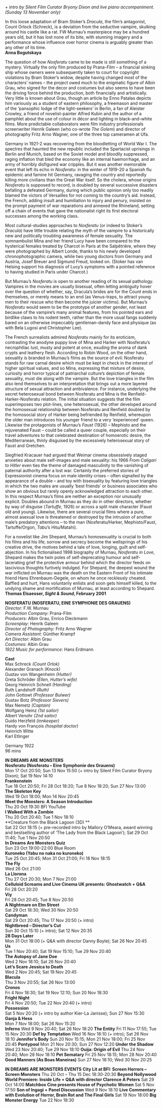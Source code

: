 

_+ intro by Silent Film Curator Bryony Dixon and live piano accompaniment. (Sunday 13 November only)_

In this loose adaptation of Bram Stoker’s _Dracula_, the film’s antagonist, Count Orlock (Schreck), is a deviation from the seductive vampire, skulking around his castle like a rat. FW Murnau’s masterpiece may be a hundred years old, but it has lost none of its bite, with stunning imagery and a performance whose influence over horror cinema is arguably greater than any other of its time.  
**Anna Bogutskaya**  

The question of how _Nosferatu_ came to be made is still something of a mystery. Virtually the only film produced by Prana-Film – a financial sinking ship whose owners were subsequently taken to court for copyright violations by Bram Stoker’s widow, despite having changed most of the characters’ names – the project owed much to the enigmatic figure of Albin Grau, who signed for the decor and costumes but also seems to have been the driving force behind the production, both financially and artistically. Very little is known about Grau, though an article by Enno Patalas depicts him variously as a student of eastern philosophy, a freemason and master of the ‘pansophic lodge of the light-seekers’ in Berlin, a fan of Aleister Crowley, a friend of novelist-painter Alfred Kubin and the author of a pamphlet about the use of colour in décor and lighting in black-and-white films. More predictable collaborators were film industry professionals screenwriter Henrik Galeen (who co-wrote _The Golem_) and director of photography Fritz Arno Wagner, one of the three top cameramen at Ufa.

Germany in 1921-2 was recovering from the bloodletting of World War I.  The spectres that haunted the new republic included the Spartacist uprisings in Berlin and Munich, based on the Soviet model and bloodily suppressed, raging inflation that bled the economy like an internal haemorrhage, and an army of horribly disfigured war cripples. But it was another memorable event that left its echo in _Nosferatu_: in the winter of 1919-20 a Spanish flu epidemic and famine hit Germany, ravaging the country and reportedly killing more civilians than the Great War itself. So the cholera, whose origins _Nosferatu_ is supposed to record, is doubled by several successive disasters befalling a defeated Germany, during which public opinion only too readily blamed the victors of Versailles for not coming to the country’s aid. Instead, the French, adding insult and humiliation to injury and penury, insisted on the prompt payment of war reparations and annexed the Rhineland, setting off a chain of events that gave the nationalist right its first electoral successes among the working class.

Most cultural-studies approaches to _Nosferatu_ (or indeed to Stoker’s _Dracula_) have little trouble relating the myth of the vampire to a historically new and politically troubling awareness of female sexuality. The somnambulist Mina and her friend Lucy have been compared to the hysterical females treated by Charcot in Paris at the Salpêtrière, where they were photographed by Albert Londe, thanks to his newly developed chronophotographic camera, while two young doctors from Germany and Austria, Josef Breuer and Sigmund Freud, looked on. (Stoker has van Helsing support his diagnosis of Lucy’s symptoms with a pointed reference to having studied in Paris under Charcot.)

But Murnau’s _Nosferatu_ is open to another reading of its sexual pathology. Vampires in the movies are usually bisexual, often letting ambiguity hover over the question of whether, say, Dracula’s brides are for the Count ends in themselves, or merely means to an end (as Venus-traps, to attract young men to their rescue who then become the juicier victims). But Murnau’s _Nosferatu_ would seem to be the prototype of another gender, not least because of the vampire’s many animal features, from his pointed ears and birdlike claws to his rodent teeth, rather than the more usual fangs suddenly bared on an otherwise impeccably gentleman-dandy face and physique (as with Bela Lugosi and Christopher Lee).

The French surrealists admired _Nosferatu_ mainly for its eroticism, contrasting the anodyne puppy love of Mina and Harker with Nosferatu’s necrophiliac lust, musty and potent at once, exuding the aroma of dank crypts and leathery flesh. According to Robin Wood, on the other hand, sexuality is branded in Murnau’s films as the source of evil: Nosferatu stands for raw carnal desire which must be kept in check in the interest of higher spiritual values, and so Mina, expressing that mixture of desire, curiosity and horror typical of patriarchal culture’s depiction of female sexuality, must die along with the vampire. But the love triangles in the film also lend themselves to an interpretation that brings out a more layered structure of sexual attraction and ambivalence. For instance, underlying the secret heterosexual bond between Nosferatu and Mina is the Renfield-Harker-Nosferatu relation. The initial situation suggests that the film superimposes two plot-lines, one heterosexual, the other developed around the homosexual relationship between Nosferatu and Renfield doubled by the homosocial story of Harker being befriended by Renfield, whereupon the older man introduces his younger friend to a very ‘experienced’ queen. Likewise the protagonists of Murnau’s _Faust_ (1926) – Mephisto and the rejuvenated Faust – could be called a queer couple, especially on their travel adventures to that celebrated destination of homoerotic desire, the Mediterranean, thinly disguised by the excessively heterosexual story of Faust and Gretchen.

Siegfried Kracauer had argued that Weimar cinema obsessively staged anxieties about male self-images and male sexuality: his 1966 _From Caligari to Hitler_ even ties the theme of damaged masculinity to the vanishing of paternal authority after a lost war. Certainly the preferred stories of Expressionist cinema focus on male identity crises – often signalled by the appearance of a double – and toy with bisexuality by featuring love triangles in which the two males are usually ‘best friends’ or business associates who show an obvious but rarely openly acknowledged attraction to each other. In this respect Murnau’s films are neither an exception nor unusually explicit. Doubles abound in Murnau as they do in other directors, whether by way of disguise (_Tartuffe_, 1926) or across a split male character (Faust old and young). Likewise, there are several crucial films where a pure, almost asexual love is threatened or destroyed by the intrusion of another male’s predatory attentions – to the man (Nosferatu/Harker, Mephisto/Faust, Tartuffe/Orgon, _Tabu_’s Hitu/Matahi).

For a novelist like Jim Shepard, Murnau’s homosexuality is crucial to both his films and his life; sorrow and secrecy become the wellsprings of his creative drive, the motives behind a tale of love, longing, guilt and self-abjection. In his fictionalised 1998 biography of Murnau, _Nosferatu in Love_, Shepard makes the twin poles of self-deprecating humour and self-lacerating grief the protective armour behind which the director feeds on lascivious thoughts furtively indulged. For Shepard, the deepest wound the war inflicted on Murnau was the death on the Eastern Front of his intimate friend Hans Ehrenbaum-Degele, on whom he once recklessly cheated. Baffled and hurt, Hans voluntarily enlists and soon gets himself killed, to the undying shame and mortification of Murnau, at least according to Shepard.  
**Thomas Elsaesser, _Sight & Sound_, February 2001**  

**NOSFERATU (NOSFERATU, EINE SYMPHONIE DES GRAUENS)**  
_Director:_ F.W. Murnau  
_Production Company:_ Prana-Film  
_Producers:_ Albin Grau, Enrico Dieckmann  
_Screenplay:_ Henrik Galeen  
_Director of Photography:_ Fritz Arno Wagner  
_Camera Assistant:_ Günther Krampf  
_Art Director:_ Albin Grau  
_Costumes:_ Albin Grau  
_1922 Music for performance:_ Hans Erdmann  

**Cast**  
Max Schreck _(Count Orlok)_  
Alexander Granach _(Knock)_  
Gustav von Wangenheim _(Hutter)_  
Greta Schröder _(Ellen, Hutter’s wife)_  
Georg Heinrich Schnell _(Harding)_  
Ruth Landshoff _(Ruth)_  
John Gottowt _(Professor Bulwer)_  
Gustav Botz _(Professor Sievers)_  
Max Nemetz _(Captain)_  
Wolfgang Heinz _(1st sailor)_  
Albert Venohr _(2nd sailor)_  
Guido Herzfeld _(innkeeper)_  
Hardy von François _(hospital doctor)_  
Heinrich Witte  
Karl Etlinger  

Germany 1922  
96 mins  

**IN DREAMS ARE MONSTERS**  
**Nosferatu (Nosferatu – Eine Symphonie des Grauens)**  
Mon 17 Oct 20:50; Sun 13 Nov 15:50 (+ intro by Silent Film Curator Bryony Dixon); Sat 19 Nov 14:10  
**Frankenstein**  
Tue 18 Oct 20:50; Fri 28 Oct 18:20; Tue 8 Nov 18:20; Sun 27 Nov 13:00  
**The Skeleton Key**  
Wed 19 Oct 18:00; Mon 14 Nov 20:45  
**Meet the Monsters: A Season Introduction**  
Thu 20 Oct 19:30 BFI YouTube  
**I Walked With a Zombie**  
Thu 20 Oct 20:40; Tue 1 Nov 18:10  
**Creature from the Black Lagoon (3D) **  
Sat 22 Oct 18:15 (+ pre-recorded intro by Mallory O’Meara, award winning and bestselling author of ‘The Lady from the Black Lagoon’); Sat 29 Oct 11:40; Tue 1 Nov 20:50  
**In Dreams Are Monsters Quiz**  
Sun 23 Oct 19:00-22:00 Blue Room  
**Kuroneko (Yabu no naka no kuroneko)**  
Tue 25 Oct 20:45; Mon 31 Oct 21:00; Fri 18 Nov 18:15  
**The Fly**  
Wed 26 Oct 21:00  
**La Llorona**  
Thu 27 Oct 20:30; Mon 7 Nov 21:00  
**Celluloid Screams and Live Cinema UK presents: Ghostwatch + Q&A**  
Fri 28 Oct 20:20  
**Viy**  
Fri 28 Oct 20:45; Tue 8 Nov 20:50  
**A Nightmare on Elm Street**  
Sat 29 Oct 18:30; Wed 30 Nov 20:50  
**Candyman**  
Sat 29 Oct 20:45; Thu 17 Nov 20:50 (+ intro)  
**Nightbreed – Director’s Cut**  
Sun 30 Oct 15:10 (+ intro); Sat 12 Nov 20:35  
**28 Days Later**  
Mon 31 Oct 18:00 (+ Q&A with director Danny Boyle); Sat 26 Nov 20:45  
**Us**  
Tue 1 Nov 20:40; Sat 19 Nov 15:10; Tue 29 Nov 20:40  
**The Autopsy of Jane Doe**  
Wed 2 Nov 18:10; Sat 26 Nov 20:40  
**Let’s Scare Jessica to Death**  
Wed 2 Nov 20:45; Sat 19 Nov 20:45  
**Blacula**  
Thu 3 Nov 20:55; Sat 26 Nov 13:00  
**Cronos**  
Fri 4 Nov 18:30; Sat 19 Nov 12:10; Sun 20 Nov 18:30  
**Fright Night**  
Fri 4 Nov 20:50; Tue 22 Nov 20:40 (+ intro)  
**Possession**  
Sat 5 Nov 20:20 (+ intro by author Kier-La Janisse); Sun 27 Nov 15:30  
**Ganja & Hess**  
Mon 7 Nov 18:00; Sat 26 Nov 15:20  
**Inferno**
Wed 9 Nov 20:40; Sat 26 Nov 18:20
**The Entity**
Fri 11 Nov 17:55; Tue 15 Nov 20:30
**Def by Temptation**
Wed 16 Nov 18:10 (+ intro); Sat 26 Nov 18:10
**Jennifer’s Body**
Sun 20 Nov 15:15; Mon 21 Nov 18:00; Fri 25 Nov 20:45
**Pontypool**
Mon 21 Nov 20:30; Sun 27 Nov 12:20
**Under the Shadow**
Wed 23 Nov 20:40; Tue 29 Nov 18:10
**Ouija: Origin of Evil**
Thu 24 Nov 20:40; Mon 28 Nov 18:10
**Pet Sematary**
Fri 25 Nov 18:15; Mon 28 Nov 20:40
**Good Manners (As Boas Maneiras)**
Sun 27 Nov 18:10; Wed 30 Nov 20:25

**IN DREAMS ARE MONSTERS EVENTS**
**City Lit at BFI: Screen Horrors – Screen Monsters**
Thu 20 Oct – Thu 15 Dec 18:30-20:30
**Beyond Nollywood World Premiere: Inside Life + Q&A with director Clarence A Peters**
Sat 29 Oct 14:00
**Matchbox Cine presents House of Psychotic Women**
Sat 5 Nov 17:50
**Son of Ingagi + Panel Discussion**
Wed 9 Nov 18:10
**Live Commentary with Evolution of Horror, Brain Rot and The Final Girls**
Sat 19 Nov 18:00
**Big Monster Energy**
Tue 22 Nov 18:30
<!--stackedit_data:
eyJoaXN0b3J5IjpbLTQ5OTczNjgxNl19
-->